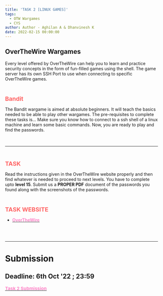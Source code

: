 ```yaml
---
title: 'TASK 2 [LINUX GAMES]'
tags:
  - OTW Wargames
  - CYS
author: Author - Aghilan A & Dhanvinesh K
date: 2022-02-15 00:00:00
---
```



## OverTheWire Wargames

Every level offered by OverTheWire can help you to learn and practice security concepts in the form of fun-filled games using the shell. The game server has its own SSH Port to use when connecting to specific OverTheWire games.

<br>

<b><span style="color: #FF6363; font-size: 1.2rem;">Bandit</span></b>

The Bandit wargame is aimed at absolute beginners. It will teach the basics needed to be able to play other wargames. The pre-requisites to complete these tasks is... Make sure you know how to connect to a ssh shell of a linux machine and learn some basic commands. Now, you are ready to play and find the passwords.

<br>
<hr>
<br>

<b><span style="color: #FF6363; font-size: 1.2rem;">TASK</span></b>

Read the instructions given in the OverTheWire website properly and then find whatever is needed to proceed to next levels. You have to complete upto <b>level 15</b>. Submit us a <b>PROPER PDF</b> document of the passwords you found along with the screenshots of the passwords.

<br>

<b><span style="color: #FF6363; font-size: 1.2rem;">TASK WEBSITE</span></b>
- [<b><span style="color: #FE83C6">OverTheWire</span></b>](https://overthewire.org/wargames/bandit/)

<br>
<br>

<hr>

# Submission 
## Deadline: <b>6th Oct '22 ; 23:59 </b>
[<b><span style="color: #FE83C6; font-size:15px">Task 2 Submission</b></span>](https://forms.gle/Mard2bkdWXhEjeFb7)

<br>